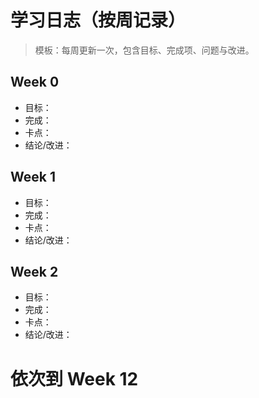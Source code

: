 # 学习日志（按周记录）

> 模板：每周更新一次，包含目标、完成项、问题与改进。

## Week 0
- 目标：
- 完成：
- 卡点：
- 结论/改进：

## Week 1
- 目标：
- 完成：
- 卡点：
- 结论/改进：

## Week 2
- 目标：
- 完成：
- 卡点：
- 结论/改进：

# 依次到 Week 12
